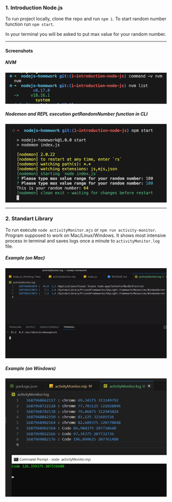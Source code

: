 ### 1. Introduction Node.js

To run project locally, clone the repo and run ```npm i```.
To start random number function run ```npm start```.

In your terminal you will be asked to put max value for your random number.

---

#### Screenshots

##### NVM

![nvm](./screenshots/nvm-command.png)

##### Nodemon and REPL execution getRandomNumber function in CLI

![get-random-number](./screenshots/nodemon.png)

---

### 2. Standart Library

To run execute `node activityMonitor.mjs` or `npm run activity-monitor`.
Program supposed to work on Mac/Linux/Windows. It shows most intensive process in terminal and saves logs once a minute to `activityMonitor.log` file.

##### Example (on Mac)

![activity-monitor](./screenshots/activity-monitor.gif)

##### Example (on Windows)

![windows-activity](./screenshots/win-activity.jpg)
